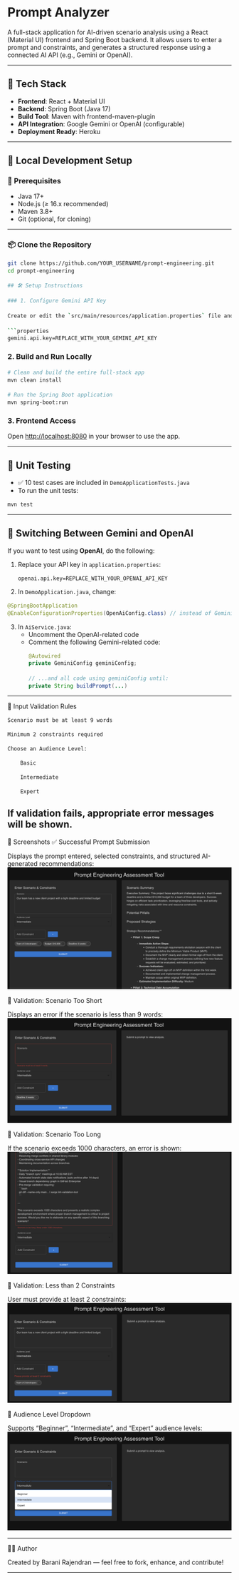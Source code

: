 # Prompt Analyzer

A full-stack application for AI-driven scenario analysis using a React (Material UI) frontend and Spring Boot backend. It allows users to enter a prompt and constraints, and generates a structured response using a connected AI API (e.g., Gemini or OpenAI).

---

## 🧰 Tech Stack

- **Frontend**: React + Material UI
- **Backend**: Spring Boot (Java 17)
- **Build Tool**: Maven with frontend-maven-plugin
- **API Integration**: Google Gemini or OpenAI (configurable)
- **Deployment Ready**: Heroku

---

## 🚀 Local Development Setup

### 🔧 Prerequisites

- Java 17+
- Node.js (≥ 16.x recommended)
- Maven 3.8+
- Git (optional, for cloning)

---

### 📦 Clone the Repository

```bash
git clone https://github.com/YOUR_USERNAME/prompt-engineering.git
cd prompt-engineering

## 🛠️ Setup Instructions

### 1. Configure Gemini API Key

Create or edit the `src/main/resources/application.properties` file and replace:

```properties
gemini.api.key=REPLACE_WITH_YOUR_GEMINI_API_KEY
```

### 2. Build and Run Locally

```bash
# Clean and build the entire full-stack app
mvn clean install

# Run the Spring Boot application
mvn spring-boot:run
```

### 3. Frontend Access

Open [http://localhost:8080](http://localhost:8080) in your browser to use the app.

---

## 🧪 Unit Testing

- ✅ 10 test cases are included in `DemoApplicationTests.java`
- To run the unit tests:

```bash
mvn test
```

---

## 🔁 Switching Between Gemini and OpenAI

If you want to test using **OpenAI**, do the following:

1. Replace your API key in `application.properties`:
   ```properties
   openai.api.key=REPLACE_WITH_YOUR_OPENAI_API_KEY
   ```

2. In `DemoApplication.java`, change:

```java
@SpringBootApplication
@EnableConfigurationProperties(OpenAiConfig.class) // instead of GeminiConfig.class
```

3. In `AiService.java`:
   - Uncomment the OpenAI-related code
   - Comment the following Gemini-related code:
     ```java
     @Autowired
     private GeminiConfig geminiConfig;

     // ...and all code using geminiConfig until:
     private String buildPrompt(...)
     ```

---
🧪 Input Validation Rules

    Scenario must be at least 9 words

    Minimum 2 constraints required

    Choose an Audience Level:

        Basic

        Intermediate

        Expert

If validation fails, appropriate error messages will be shown.
---
📸 Screenshots
✅ Successful Prompt Submission

Displays the prompt entered, selected constraints, and structured AI-generated recommendations: ![Alt Text](src/main/frontend/public/screenshots/prompt-result.png)

🔴 Validation: Scenario Too Short

Displays an error if the scenario is less than 9 words: ![Alt Text](src/main/frontend/public/screenshots/scenario-too-short.png)

🔴 Validation: Scenario Too Long

If the scenario exceeds 1000 characters, an error is shown: ![Alt Text](src/main/frontend/public/screenshots/scenario-too-long.png)

🔴 Validation: Less than 2 Constraints

User must provide at least 2 constraints: ![Alt Text](src/main/frontend/public/screenshots/too-few-constraints.png)

🔄 Audience Level Dropdown

Supports “Beginner”, “Intermediate”, and “Expert” audience levels: ![Alt Text](src/main/frontend/public/screenshots/audience-dropdown.png)

---
👨‍💻 Author

Created by Barani Rajendran — feel free to fork, enhance, and contribute!

---